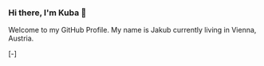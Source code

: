 ### Hi there, I'm Kuba 👋

Welcome to my GitHub Profile. My name is Jakub currently living in Vienna, Austria.

[-]
